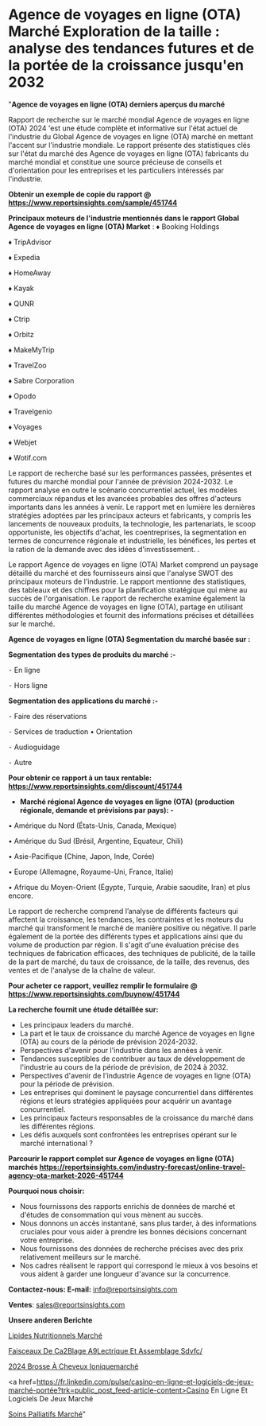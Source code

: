 # Agence de voyages en ligne (OTA) Marché Exploration de la taille : analyse des tendances futures et de la portée de la croissance jusqu'en 2032

"<strong>Agence de voyages en ligne (OTA) derniers aperçus du marché</strong>

Rapport de recherche sur le marché mondial Agence de voyages en ligne (OTA) 2024 'est une étude complète et informative sur l'état actuel de l'industrie du Global Agence de voyages en ligne (OTA) marché en mettant l'accent sur l'industrie mondiale. Le rapport présente des statistiques clés sur l'état du marché des Agence de voyages en ligne (OTA) fabricants du marché mondial et constitue une source précieuse de conseils et d'orientation pour les entreprises et les particuliers intéressés par l'industrie.

<strong>Obtenir un exemple de copie du rapport @ <a href=https://www.reportsinsights.com/sample/451744>https://www.reportsinsights.com/sample/451744</a></strong>

<strong>Principaux moteurs de l'industrie mentionnés dans le rapport Global Agence de voyages en ligne (OTA) Market</strong> :
♦ Booking Holdings

♦ TripAdvisor

♦ Expedia

♦ HomeAway

♦ Kayak

♦ QUNR

♦ Ctrip

♦ Orbitz

♦ MakeMyTrip

♦ TravelZoo

♦ Sabre Corporation

♦ Opodo

♦ Travelgenio

♦ Voyages

♦ Webjet

♦ Wotif.com

Le rapport de recherche basé sur les performances passées, présentes et futures du marché mondial pour l'année de prévision 2024-2032. Le rapport analyse en outre le scénario concurrentiel actuel, les modèles commerciaux répandus et les avancées probables des offres d'acteurs importants dans les années à venir. Le rapport met en lumière les dernières stratégies adoptées par les principaux acteurs et fabricants, y compris les lancements de nouveaux produits, la technologie, les partenariats, le scoop opportuniste, les objectifs d'achat, les coentreprises, la segmentation en termes de concurrence régionale et industrielle, les bénéfices, les pertes et la ration de la demande avec des idées d'investissement. .

Le rapport Agence de voyages en ligne (OTA) Market comprend un paysage détaillé du marché et des fournisseurs ainsi que l'analyse SWOT des principaux moteurs de l'industrie. Le rapport mentionne des statistiques, des tableaux et des chiffres pour la planification stratégique qui mène au succès de l'organisation. Le rapport de recherche examine également la taille du marché Agence de voyages en ligne (OTA), partage en utilisant différentes méthodologies et fournit des informations précises et détaillées sur le marché.

<strong>Agence de voyages en ligne (OTA) Segmentation du marché basée sur :</strong>

<strong>Segmentation des types de produits du marché :-</strong>

⁃ En ligne

⁃ Hors ligne

<strong>Segmentation des applications du marché :-</strong>

⁃ Faire des réservations

⁃ Services de traduction
• Orientation

⁃ Audioguidage

⁃ Autre

<strong>Pour obtenir ce rapport à un taux rentable: <a href=https://www.reportsinsights.com/discount/451744>https://www.reportsinsights.com/discount/451744</a></strong>
<ul>
  <li><strong>Marché régional Agence de voyages en ligne (OTA) (production régionale, demande et prévisions par pays): -</strong></li>
</ul>
• Amérique du Nord (États-Unis, Canada, Mexique)

• Amérique du Sud (Brésil, Argentine, Equateur, Chili)

• Asie-Pacifique (Chine, Japon, Inde, Corée)

• Europe (Allemagne, Royaume-Uni, France, Italie)

• Afrique du Moyen-Orient (Égypte, Turquie, Arabie saoudite, Iran) et plus encore.

Le rapport de recherche comprend l’analyse de différents facteurs qui affectent la croissance, les tendances, les contraintes et les moteurs du marché qui transforment le marché de manière positive ou négative. Il parle également de la portée des différents types et applications ainsi que du volume de production par région. Il s'agit d'une évaluation précise des techniques de fabrication efficaces, des techniques de publicité, de la taille de la part de marché, du taux de croissance, de la taille, des revenus, des ventes et de l'analyse de la chaîne de valeur.

<strong>Pour acheter ce rapport, veuillez remplir le formulaire @   <a href=https://www.reportsinsights.com/buynow/451744>https://www.reportsinsights.com/buynow/451744</a></strong>

<strong>La recherche fournit une étude détaillée sur:</strong>
<ul>
  <li>Les principaux leaders du marché.</li>
  <li>La part et le taux de croissance du marché Agence de voyages en ligne (OTA) au cours de la période de prévision 2024-2032.</li>
  <li>Perspectives d'avenir pour l'industrie dans les années à venir.</li>
  <li>Tendances susceptibles de contribuer au taux de développement de l'industrie au cours de la période de prévision, de 2024 à 2032.</li>
  <li>Perspectives d'avenir de l'industrie Agence de voyages en ligne (OTA) pour la période de prévision.</li>
  <li>Les entreprises qui dominent le paysage concurrentiel dans différentes régions et leurs stratégies appliquées pour acquérir un avantage concurrentiel.</li>
  <li>Les principaux facteurs responsables de la croissance du marché dans les différentes régions.</li>
  <li>Les défis auxquels sont confrontées les entreprises opérant sur le marché international ?</li>
</ul>

<strong>Parcourir le rapport complet sur Agence de voyages en ligne (OTA) marchés <a href=https://reportsinsights.com/industry-forecast/online-travel-agency-ota-market-2026-451744>https://reportsinsights.com/industry-forecast/online-travel-agency-ota-market-2026-451744</a></strong>

<strong>Pourquoi nous choisir:</strong>
<ul>
  <li>Nous fournissons des rapports enrichis de données de marché et d'études de consommation qui vous mènent au succès.</li>
  <li>Nous donnons un accès instantané, sans plus tarder, à des informations cruciales pour vous aider à prendre les bonnes décisions concernant votre entreprise.</li>
  <li>Nous fournissons des données de recherche précises avec des prix relativement meilleurs sur le marché.</li>
  <li>Nos cadres réalisent le rapport qui correspond le mieux à vos besoins et vous aident à garder une longueur d'avance sur la concurrence.</li>
</ul>
<strong>Contactez-nous:
</strong><strong>E-mail:</strong> <a href=mailto:info@reportsinsights.com>info@reportsinsights.com</a>

<strong>Ventes</strong>: <a href=mailto:sales@reportsinsights.com>sales@reportsinsights.com</a>

<strong>Unsere anderen Berichte</strong>

<a href=https://www.linkedin.com/pulse/lipides-nutritionnels-march%C3%A9-moteurs-contraintes-zlohf/>Lipides Nutritionnels Marché</a>

<a href=https://www.linkedin.com/pulse/faisceaux-de-c%C3%A2blage-%C3%A9lectrique-et-assemblage-sdvfc/>Faisceaux De Ca2Blage A9Lectrique Et Assemblage Sdvfc/</a>

<a href=https://www.linkedin.com/pulse/2024-brosse-à-cheveux-ioniquemarché-basé-ngwic/>2024 Brosse À Cheveux Ioniquemarché</a>

<a href=https://fr.linkedin.com/pulse/casino-en-ligne-et-logiciels-de-jeux-marché-portée?trk=public_post_feed-article-content>Casino En Ligne Et Logiciels De Jeux Marché</a>

<a href=https://www.linkedin.com/pulse/soins-palliatifs-march%C3%A9-analyse-et-tendances-wdkdf/>Soins Palliatifs Marché</a>"
